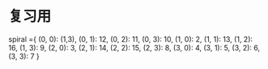 # 复习用

spiral ={
    (0, 0): (1,3), 
    (0, 1): 12, 
    (0, 2): 11, 
    (0, 3): 10, 
    (1, 0): 2, 
    (1, 1): 13, 
    (1, 2): 16, 
    (1, 3): 9, 
    (2, 0): 3, 
    (2, 1): 14, 
    (2, 2): 15, 
    (2, 3): 8, 
    (3, 0): 4, 
    (3, 1): 5, 
    (3, 2): 6, 
    (3, 3): 7
  }


